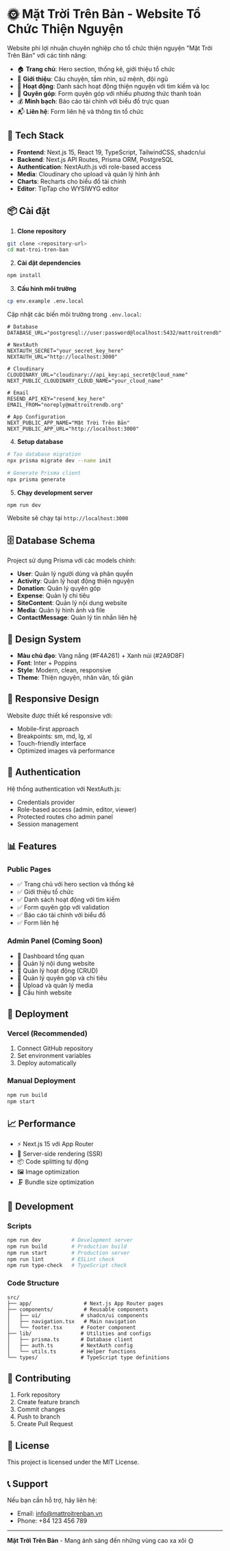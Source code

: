 # 🌞 Mặt Trời Trên Bản - Website Tổ Chức Thiện Nguyện

Website phi lợi nhuận chuyên nghiệp cho tổ chức thiện nguyện "Mặt Trời Trên Bản" với các tính năng:

- 🏠 **Trang chủ**: Hero section, thống kê, giới thiệu tổ chức
- 👥 **Giới thiệu**: Câu chuyện, tầm nhìn, sứ mệnh, đội ngũ
- 📰 **Hoạt động**: Danh sách hoạt động thiện nguyện với tìm kiếm và lọc
- 💝 **Quyên góp**: Form quyên góp với nhiều phương thức thanh toán
- 💰 **Minh bạch**: Báo cáo tài chính với biểu đồ trực quan
- 📬 **Liên hệ**: Form liên hệ và thông tin tổ chức

## 🚀 Tech Stack

- **Frontend**: Next.js 15, React 19, TypeScript, TailwindCSS, shadcn/ui
- **Backend**: Next.js API Routes, Prisma ORM, PostgreSQL
- **Authentication**: NextAuth.js với role-based access
- **Media**: Cloudinary cho upload và quản lý hình ảnh
- **Charts**: Recharts cho biểu đồ tài chính
- **Editor**: TipTap cho WYSIWYG editor

## 📦 Cài đặt

1. **Clone repository**
```bash
git clone <repository-url>
cd mat-troi-tren-ban
```

2. **Cài đặt dependencies**
```bash
npm install
```

3. **Cấu hình môi trường**
```bash
cp env.example .env.local
```

Cập nhật các biến môi trường trong `.env.local`:
```env
# Database
DATABASE_URL="postgresql://user:password@localhost:5432/mattroitrendb"

# NextAuth
NEXTAUTH_SECRET="your_secret_key_here"
NEXTAUTH_URL="http://localhost:3000"

# Cloudinary
CLOUDINARY_URL="cloudinary://api_key:api_secret@cloud_name"
NEXT_PUBLIC_CLOUDINARY_CLOUD_NAME="your_cloud_name"

# Email
RESEND_API_KEY="resend_key_here"
EMAIL_FROM="noreply@mattroitrendb.org"

# App Configuration
NEXT_PUBLIC_APP_NAME="Mặt Trời Trên Bản"
NEXT_PUBLIC_APP_URL="http://localhost:3000"
```

4. **Setup database**
```bash
# Tạo database migration
npx prisma migrate dev --name init

# Generate Prisma client
npx prisma generate
```

5. **Chạy development server**
```bash
npm run dev
```

Website sẽ chạy tại `http://localhost:3000`

## 🗄️ Database Schema

Project sử dụng Prisma với các models chính:

- **User**: Quản lý người dùng và phân quyền
- **Activity**: Quản lý hoạt động thiện nguyện
- **Donation**: Quản lý quyên góp
- **Expense**: Quản lý chi tiêu
- **SiteContent**: Quản lý nội dung website
- **Media**: Quản lý hình ảnh và file
- **ContactMessage**: Quản lý tin nhắn liên hệ

## 🎨 Design System

- **Màu chủ đạo**: Vàng nắng (#F4A261) + Xanh núi (#2A9D8F)
- **Font**: Inter + Poppins
- **Style**: Modern, clean, responsive
- **Theme**: Thiện nguyện, nhân văn, tối giản

## 📱 Responsive Design

Website được thiết kế responsive với:
- Mobile-first approach
- Breakpoints: sm, md, lg, xl
- Touch-friendly interface
- Optimized images và performance

## 🔐 Authentication

Hệ thống authentication với NextAuth.js:
- Credentials provider
- Role-based access (admin, editor, viewer)
- Protected routes cho admin panel
- Session management

## 📊 Features

### Public Pages
- ✅ Trang chủ với hero section và thống kê
- ✅ Giới thiệu tổ chức
- ✅ Danh sách hoạt động với tìm kiếm
- ✅ Form quyên góp với validation
- ✅ Báo cáo tài chính với biểu đồ
- ✅ Form liên hệ

### Admin Panel (Coming Soon)
- 🔄 Dashboard tổng quan
- 🔄 Quản lý nội dung website
- 🔄 Quản lý hoạt động (CRUD)
- 🔄 Quản lý quyên góp và chi tiêu
- 🔄 Upload và quản lý media
- 🔄 Cấu hình website

## 🚀 Deployment

### Vercel (Recommended)
1. Connect GitHub repository
2. Set environment variables
3. Deploy automatically

### Manual Deployment
```bash
npm run build
npm start
```

## 📈 Performance

- ⚡ Next.js 15 với App Router
- 🎯 Server-side rendering (SSR)
- 📦 Code splitting tự động
- 🖼️ Image optimization
- 🗜️ Bundle size optimization

## 🔧 Development

### Scripts
```bash
npm run dev          # Development server
npm run build        # Production build
npm run start        # Production server
npm run lint         # ESLint check
npm run type-check   # TypeScript check
```

### Code Structure
```
src/
├── app/                 # Next.js App Router pages
├── components/          # Reusable components
│   ├── ui/             # shadcn/ui components
│   ├── navigation.tsx   # Main navigation
│   └── footer.tsx      # Footer component
├── lib/                # Utilities and configs
│   ├── prisma.ts       # Database client
│   ├── auth.ts         # NextAuth config
│   └── utils.ts        # Helper functions
└── types/              # TypeScript type definitions
```

## 🤝 Contributing

1. Fork repository
2. Create feature branch
3. Commit changes
4. Push to branch
5. Create Pull Request

## 📄 License

This project is licensed under the MIT License.

## 📞 Support

Nếu bạn cần hỗ trợ, hãy liên hệ:
- Email: info@mattroitrenban.vn
- Phone: +84 123 456 789

---

**Mặt Trời Trên Bản** - Mang ánh sáng đến những vùng cao xa xôi 🌞
